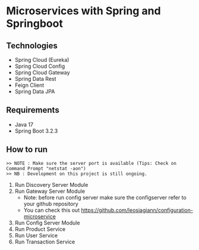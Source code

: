 # Microservices with Spring and Springboot

## Technologies

- Spring Cloud (Eureka)
- Spring Cloud Config
- Spring Cloud Gateway
- Spring Data Rest
- Feign Client
- Spring Data JPA

## Requirements

- Java 17
- Spring Boot 3.2.3

## How to run
    >> NOTE : Make sure the server port is available (Tips: Check on Command Prompt "netstat -aon")
    >> NB : Development on this project is still ongoing.
1. Run Discovery Server Module
2. Run Gateway Server Module
   - Note: before run config server make sure the configserver refer to your github repository
   - You can check this out https://github.com/leosiagiann/configuration-microservice
3. Run Config Server Module 
4. Run Product Service
5. Run User Service
6. Run Transaction Service